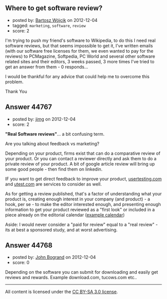 ## Where to get software review?

- posted by: [Bartosz Wójcik](https://stackexchange.com/users/-1/21915-bartosz-w-jcik) on 2012-12-04
- tagged: `marketing`, `software`, `review`
- score: 2

I'm trying to push my friend's software to Wikipedia, to do this I need real software reviews, but that seems impossible to get it, I've written emails (with our software free licenses for them, we even wanted to pay for the reviews) to PCMagazine, Softpedia, PC World and several other software related sites and their editors, 3 weeks passed, 3 more times I've tried to get an answer from them - 0 responds...

I would be thankful for any advice that could help me to overcome this problem.

Thank You


## Answer 44767

- posted by: [jimg](https://stackexchange.com/users/-1/2380-jimg) on 2012-12-04
- score: 2

<p><strong>"Real Software reviews"</strong>... a bit confusing term.</p>

<p>Are you talking about feedback vs marketing?</p>

<p>Depending on your product, firms exist that can do a comparative review of your product.  Or you can contact a reviewer directly and ask them to do a private review of your product.  A bit of google article review will bring up some good people - then find them on linkedin.  </p>

<p>IF you want to get direct feedback to improve your product, <a href="http://usertesting.com" rel="nofollow">usertesting.com</a> and <a href="http://utest.com" rel="nofollow">utest.com</a> are services to consider as well. </p>

<p>As for getting a review published, that's a factor of understanding what your product is, creating enough interest in your company (and product) - a hook, per se - to make the editor interested enough, and presenting enough information to get your product reviewed as a "first look" or included in a piece already on the editorial calendar (<a href="http://www.pcmag.com/category2/0,2806,2337140,00.asp" rel="nofollow">example calendar</a>) </p>

<p>Aside: I would never consider a "paid for review" equal to a "real review" - its at best a sponsored study, and at worst advertising. </p>



## Answer 44768

- posted by: [John Bogrand](https://stackexchange.com/users/-1/3577-john-bogrand) on 2012-12-04
- score: 0

Depending on the software you can submit for downloading and easily get reviews and rewards.  Example download.com, tucows.com etc..



---

All content is licensed under the [CC BY-SA 3.0 license](https://creativecommons.org/licenses/by-sa/3.0/).
